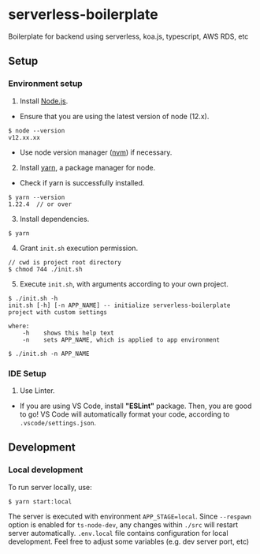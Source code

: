 # serverless-boilerplate

Boilerplate for backend using serverless, koa.js, typescript, AWS RDS, etc

## Setup

### Environment setup

1. Install [Node.js](https://nodejs.org/en/download/).

- Ensure that you are using the latest version of node (12.x).

```
$ node --version
v12.xx.xx
```

- Use node version manager ([nvm](https://github.com/nvm-sh/nvm)) if necessary.

2. Install [yarn](https://classic.yarnpkg.com/en/docs/install), a package manager for node.

- Check if yarn is successfully installed.

```
$ yarn --version
1.22.4  // or over
```

3. Install dependencies.

```
$ yarn
```

4. Grant `init.sh` execution permission.

```
// cwd is project root directory
$ chmod 744 ./init.sh
```

5. Execute `init.sh`, with arguments according to your own project.

```
$ ./init.sh -h
init.sh [-h] [-n APP_NAME] -- initialize serverless-boilerplate project with custom settings

where:
    -h    shows this help text
    -n    sets APP_NAME, which is applied to app environment

$ ./init.sh -n APP_NAME
```

### IDE Setup

1. Use Linter.

- If you are using VS Code, install **"ESLint"** package. Then, you are good to go! VS Code will automatically format your code, according to `.vscode/settings.json`.

## Development

### Local development

To run server locally, use:

```
$ yarn start:local
```

The server is executed with environment `APP_STAGE=local`. Since `--respawn` option is enabled for `ts-node-dev`, any changes within `./src` will restart server automatically. `.env.local` file contains configuration for local development. Feel free to adjust some variables (e.g. dev server port, etc)

